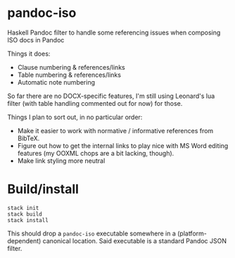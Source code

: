 # pandoc-iso

Haskell Pandoc filter to handle some referencing issues when composing ISO docs in Pandoc

Things it does:

 - Clause numbering & references/links
 - Table numbering & references/links
 - Automatic note numbering


So far there are no DOCX-specific features, I'm still using Leonard's lua filter (with table handling commented out for now) for those.


Things I plan to sort out, in no particular order:

 - Make it easier to work with normative / informative references from BibTeX.
 - Figure out how to get the internal links to play nice with MS Word editing features (my OOXML chops are a bit lacking, though).
 - Make link styling more neutral


# Build/install

```
stack init
stack build
stack install
```

This should drop a `pandoc-iso` executable somewhere in a (platform-dependent) canonical location. Said executable is a standard Pandoc JSON filter.
